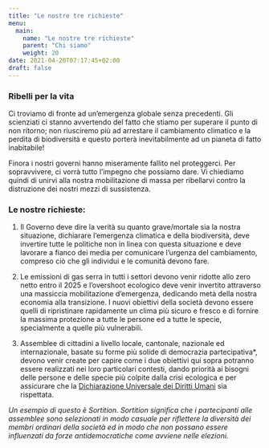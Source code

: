 ```yaml
---
title: "Le nostre tre richieste"
menu:
  main:
    name: "Le nostre tre richieste"
    parent: "Chi siamo"
    weight: 20
date: 2021-04-20T07:17:45+02:00
draft: false
---
```


### Ribelli per <span class="green-fucxed">la vita</span>

Ci troviamo di fronte ad un’emergenza globale senza precedenti. Gli scienziati ci stanno avvertendo del fatto che stiamo per superare il punto di non ritorno; non riusciremo più ad arrestare il cambiamento climatico e la perdita di biodiversità e questo porterà inevitabilmente ad un pianeta di fatto inabitabile!

Finora i nostri governi hanno miseramente fallito nel proteggerci. Per sopravvivere, ci vorrà tutto l’impegno che possiamo dare. Vi chiediamo quindi di unirvi alla nostra mobilitazione di massa per ribellarvi contro la distruzione dei nostri mezzi di sussistenza.

### Le nostre richieste:

1. Il Governo deve dire la verità su quanto grave/mortale sia la nostra situazione, dichiarare l’emergenza climatica e della biodiversità, deve invertire tutte le politiche non in linea con questa situazione e deve lavorare a fianco dei media per comunicare l’urgenza del cambiamento, compreso ciò che gli individui e le comunità devono fare.

2. Le emissioni di gas serra in tutti i settori devono venir ridotte allo zero netto entro il 2025 e l’overshoot ecologico deve venir invertito attraverso una massiccia mobilitazione d’emergenza, dedicando metà della nostra economia alla transizione. I nuovi obiettivi della società devono essere quelli di ripristinare rapidamente un clima più sicuro e fresco e di fornire la massima protezione a tutte le persone ed a tutte le specie, specialmente a quelle più vulnerabili.

3. Assemblee di cittadini a livello locale, cantonale, nazionale ed internazionale, basate su forme più solide di democrazia partecipativa\*, devono venir create per capire come i due obiettivi qui sopra potranno essere realizzati nei loro particolari contesti, dando priorità ai bisogni delle persone e delle specie più colpite dalla crisi ecologica e per assicurare che la [Dichiarazione Universale dei Diritti Umani](https://www.un.org/en/universal-declaration-human-rights/) sia rispettata.

_*Un esempio di questo è Sortition. Sortition significa che i partecipanti alle assemblee sono selezionati in modo casuale* per riflettere la diversità dei membri ordinari della società ed in modo che non possano essere influenzati da forze antidemocratiche come avviene nelle elezioni._
